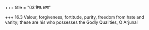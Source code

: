 +++
title = "03 तेजः क्षमा"

+++
16.3 Valour, forgiveness, fortitude, purity, freedom from hate and
vanity; these are his who possesses the Godly Qualities, O Arjuna!

